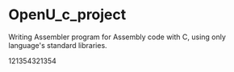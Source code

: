 # OpenU_c_project
Writing Assembler program for Assembly code with C, using only language's standard libraries.

121354321354
